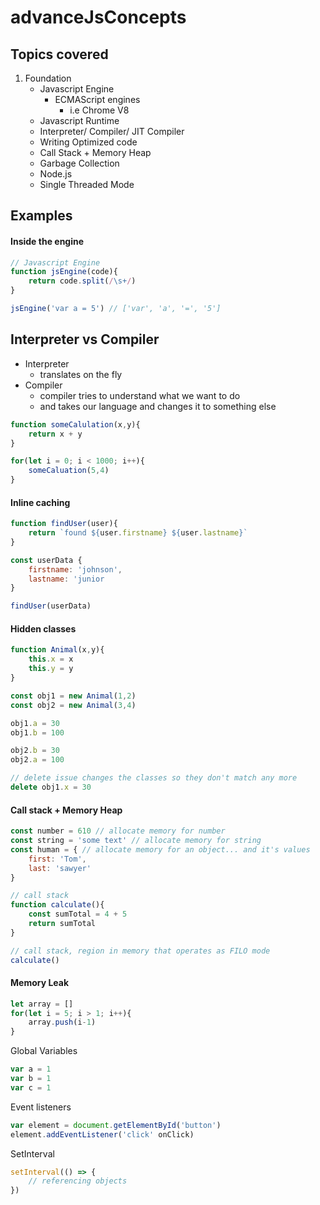 # advanceJsConcepts
## Topics covered
1. Foundation 
    * Javascript Engine
        * ECMAScript engines
            * i.e Chrome V8
    * Javascript Runtime
    * Interpreter/ Compiler/ JIT Compiler
    * Writing Optimized code
    * Call Stack + Memory Heap
    * Garbage Collection 
    * Node.js
    * Single Threaded Mode


## Examples 
#### Inside the engine
```javascript 
// Javascript Engine 
function jsEngine(code){
    return code.split(/\s+/)
}

jsEngine('var a = 5') // ['var', 'a', '=', '5']
```
## Interpreter vs Compiler
* Interpreter
    * translates on the fly 
* Compiler 
    * compiler tries to understand what we want to do
    * and takes our language and changes it to something else

```javascript
function someCalulation(x,y){
    return x + y
}

for(let i = 0; i < 1000; i++){
    someCaluation(5,4)
}
```
#### Inline caching 
```javascript
function findUser(user){
    return `found ${user.firstname} ${user.lastname}`
}

const userData {
    firstname: 'johnson',
    lastname: 'junior
}

findUser(userData)
```
#### Hidden classes 
```javascript 
function Animal(x,y){
    this.x = x
    this.y = y
}

const obj1 = new Animal(1,2)
const obj2 = new Animal(3,4)

obj1.a = 30 
obj1.b = 100

obj2.b = 30
obj2.a = 100

// delete issue changes the classes so they don't match any more
delete obj1.x = 30
```
#### Call stack + Memory Heap
```javascript
const number = 610 // allocate memory for number 
const string = 'some text' // allocate memory for string
const human = { // allocate memory for an object... and it's values
    first: 'Tom',
    last: 'sawyer'
}

// call stack 
function calculate(){
    const sumTotal = 4 + 5
    return sumTotal
}

// call stack, region in memory that operates as FILO mode
calculate()

```
#### Memory Leak
```javascript
let array = []
for(let i = 5; i > 1; i++){
    array.push(i-1)
}
```
Global Variables
```javascript
var a = 1
var b = 1
var c = 1
```
Event listeners
```javascript
var element = document.getElementById('button')
element.addEventListener('click' onClick)
```
SetInterval
```javascript
setInterval(() => {
    // referencing objects
})
```
